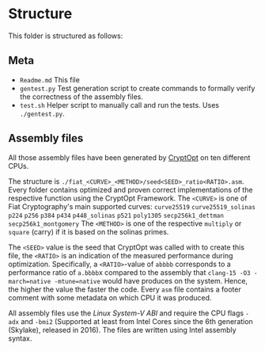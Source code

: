 # Structure

This folder is structured as follows:

## Meta
- `Readme.md`  This file
- `gentest.py` Test generation script to create commands to formally verify the correctness of the assembly files.
- `test.sh`    Helper script to manually call and run the tests. Uses `./gentest.py`.

## Assembly files

All those assembly files have been generated by [CryptOpt](https://github.com/0xADE1A1DE/CryptOpt) on ten different CPUs.

The structure is `./fiat_<CURVE>_<METHOD>/seed<SEED>_ratio<RATIO>.asm`.
Every folder contains optimized and proven correct implementations of the respective function using the CryptOpt Framework.
The `<CURVE>` is one of Fiat Cryptography's main supported curves: `curve25519` `curve25519_solinas` `p224` `p256` `p384` `p434` `p448_solinas` `p521` `poly1305` `secp256k1_dettman` `secp256k1_montgomery`
The `<METHOD>` is one of the respective `multiply` or `square` (carry) if it is based on the solinas primes.

The `<SEED>` value is the seed that CryptOpt was called with to create this file, the `<RATIO>` is an indication of the measured performance during optimization.
Specifically, a `<RATIO>`-value of `abbbb` corresponds to a performance ratio of `a.bbbb`x compared to the assembly that `clang-15 -O3 -march=native -mtune=native` would have produces on the system.
Hence, the higher the value the faster the code.
Every `asm` file contains a footer comment with some metadata on which CPU it was produced.

All assembly files use the *Linux System-V ABI* and require the CPU flags `-adx` and `-bmi2` (Supported at least from Intel Cores since the 6th generation (Skylake), released in 2016).
The files are written using Intel assembly syntax.
